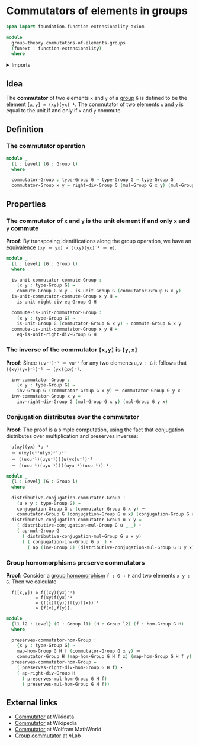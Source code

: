 # Commutators of elements in groups

```agda
open import foundation.function-extensionality-axiom

module
  group-theory.commutators-of-elements-groups
  (funext : function-extensionality)
  where
```

<details><summary>Imports</summary>

```agda
open import foundation.action-on-identifications-functions
open import foundation.identity-types funext
open import foundation.universe-levels

open import group-theory.commuting-elements-groups funext
open import group-theory.conjugation funext
open import group-theory.groups funext
open import group-theory.homomorphisms-groups funext
```

</details>

## Idea

The **commutator** of two elements `x` and `y` of a
[group](group-theory.groups.md) `G` is defined to be the element
`[x,y] = (xy)(yx)⁻¹`. The commutator of two elements `x` and `y` is equal to the
unit if and only if `x` and `y` commute.

## Definition

### The commutator operation

```agda
module _
  {l : Level} (G : Group l)
  where

  commutator-Group : type-Group G → type-Group G → type-Group G
  commutator-Group x y = right-div-Group G (mul-Group G x y) (mul-Group G y x)
```

## Properties

### The commutator of `x` and `y` is the unit element if and only `x` and `y` commute

**Proof:** By transposing identifications along the group operation, we have an
[equivalence](foundation.equivalences.md) `(xy ＝ yx) ≃ ((xy)(yx)⁻¹ ＝ e)`.

```agda
module _
  {l : Level} (G : Group l)
  where

  is-unit-commutator-commute-Group :
    (x y : type-Group G) →
    commute-Group G x y → is-unit-Group G (commutator-Group G x y)
  is-unit-commutator-commute-Group x y H =
    is-unit-right-div-eq-Group G H

  commute-is-unit-commutator-Group :
    (x y : type-Group G) →
    is-unit-Group G (commutator-Group G x y) → commute-Group G x y
  commute-is-unit-commutator-Group x y H =
    eq-is-unit-right-div-Group G H
```

### The inverse of the commutator `[x,y]` is `[y,x]`

**Proof:** Since `(uv⁻¹)⁻¹ ＝ vu⁻¹` for any two elements `u,v : G` it follows
that `((xy)(yx)⁻¹)⁻¹ ＝ (yx)(xy)⁻¹`.

```agda
  inv-commutator-Group :
    (x y : type-Group G) →
    inv-Group G (commutator-Group G x y) ＝ commutator-Group G y x
  inv-commutator-Group x y =
    inv-right-div-Group G (mul-Group G x y) (mul-Group G y x)
```

### Conjugation distributes over the commutator

**Proof:** The proof is a simple computation, using the fact that conjugation
distributes over multiplication and preserves inverses:

```text
  u(xy)(yx)⁻¹u⁻¹
  ＝ u(xy)u⁻¹u(yx)⁻¹u⁻¹
  ＝ ((uxu⁻¹)(uyu⁻¹))(u(yx)u⁻¹)⁻¹
  ＝ ((uxu⁻¹)(uyu⁻¹))((uyu⁻¹)(uxu⁻¹))⁻¹.
```

```agda
module _
  {l : Level} (G : Group l)
  where

  distributive-conjugation-commutator-Group :
    (u x y : type-Group G) →
    conjugation-Group G u (commutator-Group G x y) ＝
    commutator-Group G (conjugation-Group G u x) (conjugation-Group G u y)
  distributive-conjugation-commutator-Group u x y =
    ( distributive-conjugation-mul-Group G u _ _) ∙
    ( ap-mul-Group G
      ( distributive-conjugation-mul-Group G u x y)
      ( ( conjugation-inv-Group G u _) ∙
        ( ap (inv-Group G) (distributive-conjugation-mul-Group G u y x))))
```

### Group homomorphisms preserve commutators

**Proof:** Consider a [group homomorphism](group-theory.homomorphisms-groups.md)
`f : G → H` and two elements `x y : G`. Then we calculate

```text
  f([x,y]) ≐ f((xy)(yx)⁻¹)
           = f(xy)f(yx)⁻¹
           = (f(x)f(y))(f(y)f(x))⁻¹
           ≐ [f(x),f(y)].
```

```agda
module _
  {l1 l2 : Level} (G : Group l1) (H : Group l2) (f : hom-Group G H)
  where

  preserves-commutator-hom-Group :
    {x y : type-Group G} →
    map-hom-Group G H f (commutator-Group G x y) ＝
    commutator-Group H (map-hom-Group G H f x) (map-hom-Group G H f y)
  preserves-commutator-hom-Group =
    ( preserves-right-div-hom-Group G H f) ∙
    ( ap-right-div-Group H
      ( preserves-mul-hom-Group G H f)
      ( preserves-mul-hom-Group G H f))
```

## External links

- [Commutator](https://www.wikidata.org/wiki/Q2989763) at Wikidata
- [Commutator](https://en.wikipedia.org/wiki/Commutator#Group_theory) at
  Wikipedia
- [Commutator](https://mathworld.wolfram.com/Commutator.html) at Wolfram
  MathWorld
- [Group commutator](https://ncatlab.org/nlab/show/group+commutator) at $n$Lab
